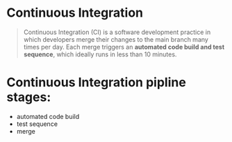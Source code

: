 #  Continuous Integration
> Continuous Integration (CI) is a software development practice in which developers merge their changes to the main branch many times per day. 
> Each merge triggers an **automated code build and test sequence**, which ideally runs in less than 10 minutes.

# Continuous Integration pipline stages: 

- automated code build
- test sequence
- merge
